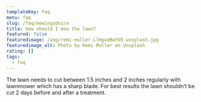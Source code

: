 ```yaml
---
templateKey: faq
menu: faq
slug: /faq/mowingadvice
title: How should I mow the lawn?
featured: false
featuredimage: /img/remi-muller-LlHgaeBwYVE-unsplash.jpg
featuredimage_alt: Photo by Remi Muller on Unsplash
rating: []
tags:
  - faq
---
```


The lawn needs to cut between 1.5 inches and 2 inches regularly with lawnmower which has a sharp blade.   For best results the lawn shouldn’t be cut 2 days before and after a treatment.